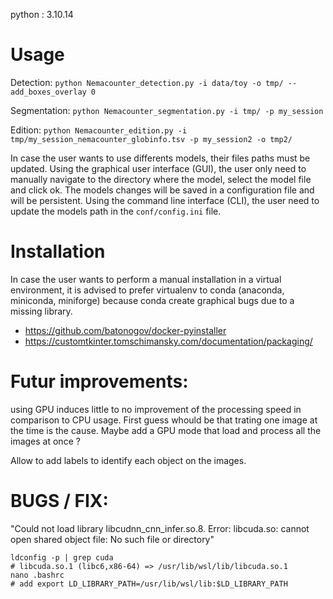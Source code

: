 

python : 3.10.14 






# Usage

Detection:
`python Nemacounter_detection.py -i data/toy -o tmp/ --add_boxes_overlay 0`


Segmentation:
`python Nemacounter_segmentation.py -i tmp/ -p my_session`


Edition:
`python Nemacounter_edition.py -i tmp/my_session_nemacounter_globinfo.tsv -p my_session2 -o tmp2/`


In case the user wants to use differents models, their files paths must be updated. Using the graphical user interface (GUI), the user only need to manually navigate to the directory where the model, select the model file and click ok. The models changes will be saved in a configuration file and will be persistent. Using the command line interface (CLI), the user need to update the models path in the `conf/config.ini` file. 



# Installation 

In case the user wants to perform a manual installation in a virtual environment, it is advised to prefer virtualenv to conda (anaconda, miniconda, miniforge) because conda create graphical bugs due to a missing library.  


- https://github.com/batonogov/docker-pyinstaller
- https://customtkinter.tomschimansky.com/documentation/packaging/















# Futur improvements:

using GPU induces little to no improvement of the processing speed in comparison to CPU usage. 
First guess whould be that trating one image at the time is the cause. 
Maybe add a GPU mode that load and process all the images at once ?  


Allow to add labels to identify each object on the images.



# BUGS / FIX:

"Could not load library libcudnn_cnn_infer.so.8. Error: libcuda.so: cannot open shared object file: No such file or directory" 
```
ldconfig -p | grep cuda
# libcuda.so.1 (libc6,x86-64) => /usr/lib/wsl/lib/libcuda.so.1
nano .bashrc
# add export LD_LIBRARY_PATH=/usr/lib/wsl/lib:$LD_LIBRARY_PATH
```








